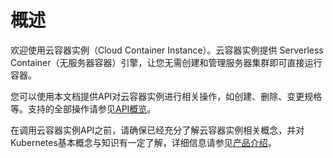 # 概述<a name="cci_02_2001"></a>

欢迎使用云容器实例（Cloud Container Instance）。云容器实例提供 Serverless Container（无服务器容器）引擎，让您无需创建和管理服务器集群即可直接运行容器。

您可以使用本文档提供API对云容器实例进行相关操作，如创建、删除、变更规格等。支持的全部操作请参见[API概览](API概览.md)。

在调用云容器实例API之前，请确保已经充分了解云容器实例相关概念，并对Kubernetes基本概念与知识有一定了解，详细信息请参见[产品介绍](https://support.huaweicloud.com/productdesc-cci/cci_03_0001.html)。

